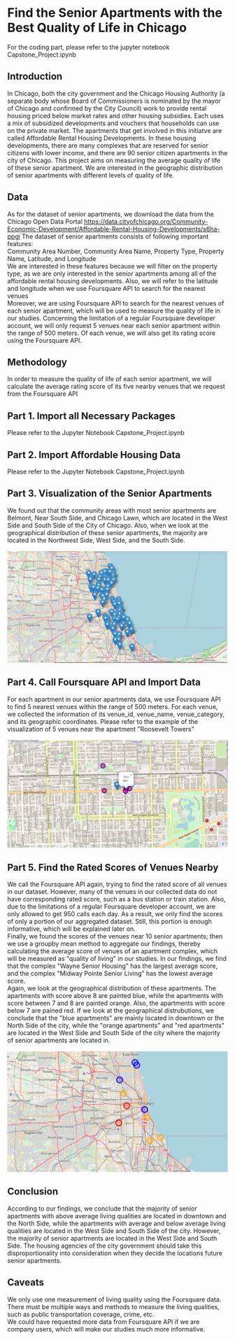 # Find the Senior Apartments with the Best Quality of Life in Chicago
For the coding part, please refer to the jupyter notebook Capstone_Project.ipynb

## Introduction
In Chicago, both the city government and the Chicago Housing Authority (a separate body whose Board of Commissioners is nominated by the mayor of Chicago and confirmed by the City Council) work to provide rental housing priced below market rates and other housing subsidies. Each uses a mix of subsidized developments and vouchers that households can use on the private market. The apartments that get involved in this initiatve are called Affordable Rental Housing Developments. In these housing developments, there are many complexes that are reserved for senior citizens with lower income, and there are 90 senior citizen apartments in the city of Chicago. This project aims on measuring the average quality of life of these senior apartment. We are interested in the geographic distribution of senior apartments with different levels of quality of life. 
<br>

## Data
As for the dataset of senior apartments, we download the data from the Chicago Open Data Portal <https://data.cityofchicago.org/Community-Economic-Development/Affordable-Rental-Housing-Developments/s6ha-ppgi>
The dataset of senior apartments consists of following important features: 
<br>
Community Area Number, Community Area Name, Property Type, Property Name, Latitude, and Longitude
<br>
We are interested in these features because we will filter on the property type, as we are only interested in the senior apartments among all of the affordable rental housing developments. Also, we will refer to the latitude and longitude when we use Foursquare API to search for the nearest venues
<br>
Moreover, we are using Foursquare API to search for the nearest venues of each senior apartment, which will be used to measure the quality of life in our studies. Concerning the limitation of a regular Foursquare developer account, we will only request 5 venues near each senior apartment within the range of 500 meters. Of each venue, we will also get its rating score using the Foursquare API.

## Methodology
In order to measure the quality of life of each senior apartment, we will calculate the average rating score of its five nearby venues that we request from the Foursquare API

## Part 1. Import all Necessary Packages
Please refer to the Jupyter Notebook Capstone_Project.ipynb

## Part 2. Import Affordable Housing Data
Please refer to the Jupyter Notebook Capstone_Project.ipynb

## Part 3. Visualization of the Senior Apartments
We found out that the community areas with most senior apartments are Belmont, Near South Side, and Chicago Lawn, which are located in the West Side and South Side of the City of Chicago. Also, when we look at the geographical distribution of these senior apartments, the majority are located in the Northwest Side, West Side, and the South Side.
<br>
<br>
![Screenshot](Geo_distribution.JPG)

## Part 4. Call Foursquare API and Import Data
For each apartment in our senior apartments data, we use Foursquare API to find 5 nearest venues within the range of 500 meters. For each venue, we collected the information of its venue_id, venue_name, venue_category, and its geographic coordinates. 
Please refer to the example of the visualization of 5 venues near the apartment "Roosevelt Towers"
<br>
<br>
![Screenshot](Roosevelt_Tower.JPG)

## Part 5. Find the Rated Scores of Venues Nearby
We call the Foursquare API again, trying to find the rated score of all venues in our dataset. However, many of the venues in our collected data do not have corresponding rated score, such as a bus station or train station. Also, due to the limitations of a regular Foursquare developer account, we are only allowed to get 950 calls each day. As a result, we only find the scores of only a portion of our aggregated dataset. Still, this portion is enough informative, which will be explained later on. 
<br>
Finally, we found the scores of the venues near 10 senior apartments; then we use a groupby mean method to aggregate our findings, thereby calculating the average score of venues of an apartment complex, which will be measured as "quality of living" in our studies. In our findings, we find that the complex "Wayne Senior Housing" has the largest average score, and the complex "Midway Pointe Senior Living" has the lowest average score.
<br>
Again, we look at the geographical distribution of these apartments. The apartments with score above 8 are painted blue, while the apartments with score between 7 and 8 are painted orange. Also, the apartments with score below 7 are pained red. If we look at the geographical distrubutions, we conclude that the "blue apartments" are mainly located in downtown or the North Side of the city, while the "orange apartments" and "red apartments" are located in the West Side and South Side of the city where the majority of senior apartments are located in. 
<br>
<br>
![Screenshot](Findings.JPG)

## Conclusion
According to our findings, we conclude that the majority of senior apartments with above average living qualities are located in downtown and the North Side, while the apartments with average and below average living qualities are located in the West Side and South Side of the city. However, the majority of senior apartments are located in the West Side and South Side. The housing agencies of the city government should take this disproportionality into consideration when they decide the locations future senior apartments. 

## Caveats
We only use one measurement of living quality using the Foursquare data. There must be multiple ways and methods to measure the living qualities, such as public transportation coverage, crime, etc.
<br>
We could have requested more data from Foursquare API if we are company users, which will make our studies much more informative.
